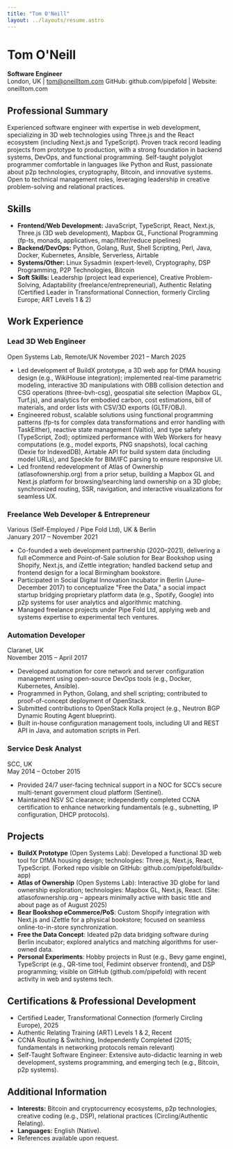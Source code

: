 ```yaml
---
title: "Tom O'Neill"
layout: ../layouts/resume.astro
---
```


# Tom O'Neill

**Software Engineer**  
London, UK | tom@oneilltom.com
GitHub: github.com/pipefold | Website: oneilltom.com

## Professional Summary

Experienced software engineer with expertise in web development, specializing in 3D web technologies using Three.js and the React ecosystem (including Next.js and TypeScript). Proven track record leading projects from prototype to production, with a strong foundation in backend systems, DevOps, and functional programming. Self-taught polyglot programmer comfortable in languages like Python and Rust, passionate about p2p technologies, cryptography, Bitcoin, and innovative systems. Open to technical management roles, leveraging leadership in creative problem-solving and relational practices.

## Skills

- **Frontend/Web Development:** JavaScript, TypeScript, React, Next.js, Three.js (3D web development), Mapbox GL, Functional Programming (fp-ts, monads, applicatives, map/filter/reduce pipelines)
- **Backend/DevOps:** Python, Golang, Rust, Shell Scripting, Perl, Java, Docker, Kubernetes, Ansible, Serverless, Airtable
- **Systems/Other:** Linux Sysadmin (expert-level), Cryptography, DSP Programming, P2P Technologies, Bitcoin
- **Soft Skills:** Leadership (project lead experience), Creative Problem-Solving, Adaptability (freelance/entrepreneurial), Authentic Relating (Certified Leader in Transformational Connection, formerly Circling Europe; ART Levels 1 & 2)

## Work Experience

### Lead 3D Web Engineer

Open Systems Lab, Remote/UK
November 2021 – March 2025

- Led development of BuildX prototype, a 3D web app for DfMA housing design (e.g., WikiHouse integration); implemented real-time parametric modeling, interactive 3D manipulations with OBB collision detection and CSG operations (three-bvh-csg), geospatial site selection (Mapbox GL, Turf.js), and analytics for embodied carbon, cost estimations, bill of materials, and order lists with CSV/3D exports (GLTF/OBJ).
- Engineered robust, scalable solutions using functional programming patterns (fp-ts for complex data transformations and error handling with TaskEither), reactive state management (Valtio), and type safety (TypeScript, Zod); optimized performance with Web Workers for heavy computations (e.g., model exports, PNG snapshots), local caching (Dexie for IndexedDB), Airtable API for build system data (including model URLs), and Speckle for BIM/IFC parsing to ensure responsive UI.
- Led frontend redevelopment of Atlas of Ownership (atlasofownership.org) from a prior setup, building a Mapbox GL and Next.js platform for browsing/searching land ownership on a 3D globe; synchronized routing, SSR, navigation, and interactive visualizations for seamless UX.

### Freelance Web Developer & Entrepreneur

Various (Self-Employed / Pipe Fold Ltd), UK & Berlin  
January 2017 – November 2021

- Co-founded a web development partnership (2020–2021), delivering a full eCommerce and Point-of-Sale solution for Bear Bookshop using Shopify, Next.js, and iZettle integration; handled backend setup and frontend design for a local Birmingham bookstore.
- Participated in Social Digital Innovation incubator in Berlin (June–December 2017) to conceptualize "Free the Data," a social impact startup bridging proprietary platform data (e.g., Spotify, Google) into p2p systems for user analytics and algorithmic matching.
- Managed freelance projects under Pipe Fold Ltd, applying web and systems expertise to experimental tech ventures.

### Automation Developer

Claranet, UK  
November 2015 – April 2017

- Developed automation for core network and server configuration management using open-source DevOps tools (e.g., Docker, Kubernetes, Ansible).
- Programmed in Python, Golang, and shell scripting; contributed to proof-of-concept deployment of OpenStack.
- Submitted contributions to OpenStack Kolla project (e.g., Neutron BGP Dynamic Routing Agent blueprint).
- Built in-house configuration management tools, including UI and REST API in Java, and automation scripts in Perl.

### Service Desk Analyst

SCC, UK  
May 2014 – October 2015

- Provided 24/7 user-facing technical support in a NOC for SCC’s secure multi-tenant government cloud platform (Sentinel).
- Maintained NSV SC clearance; independently completed CCNA certification to enhance networking fundamentals (e.g., subnetting, IP configuration, DHCP protocols).

## Projects

- **BuildX Prototype** (Open Systems Lab): Developed a functional 3D web tool for DfMA housing design; technologies: Three.js, Next.js, React, TypeScript. (Forked repo visible on GitHub: github.com/pipefold/buildx-app)
- **Atlas of Ownership** (Open Systems Lab): Interactive 3D globe for land ownership exploration; technologies: Mapbox GL, Next.js, React. (Site: atlasofownership.org – appears minimally active with basic title and about page as of August 2025)
- **Bear Bookshop eCommerce/PoS**: Custom Shopify integration with Next.js and iZettle for a physical bookstore; focused on seamless online-to-in-store synchronization.
- **Free the Data Concept**: Ideated p2p data bridging software during Berlin incubator; explored analytics and matching algorithms for user-owned data.
- **Personal Experiments**: Hobby projects in Rust (e.g., Bevy game engine), TypeScript (e.g., QR-time tool, Fedimint observer frontend), and DSP programming; visible on GitHub (github.com/pipefold) with recent activity in web and systems tech.

## Certifications & Professional Development

- Certified Leader, Transformational Connection (formerly Circling Europe), 2025
- Authentic Relating Training (ART) Levels 1 & 2, Recent
- CCNA Routing & Switching, Independently Completed (2015; fundamentals in networking protocols remain relevant)
- Self-Taught Software Engineer: Extensive auto-didactic learning in web development, systems programming, and emerging tech (e.g., Bitcoin, p2p systems).

## Additional Information

- **Interests:** Bitcoin and cryptocurrency ecosystems, p2p technologies, creative coding (e.g., DSP), relational practices (Circling/Authentic Relating).
- **Languages:** English (Native).
- References available upon request.

